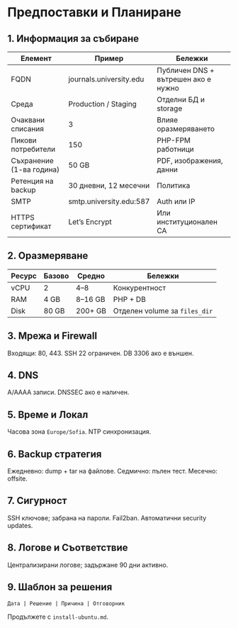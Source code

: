 # Предпоставки и Планиране

## 1. Информация за събиране
| Елемент | Пример | Бележки |
|--------|--------|---------|
| FQDN | journals.university.edu | Публичен DNS + вътрешен ако е нужно |
| Среда | Production / Staging | Отделни БД и storage |
| Очаквани списания | 3 | Влияе оразмеряването |
| Пикови потребители | 150 | PHP-FPM работници |
| Съхранение (1-ва година) | 50 GB | PDF, изображения, данни |
| Ретенция на backup | 30 дневни, 12 месечни | Политика |
| SMTP | smtp.university.edu:587 | Auth или IP |
| HTTPS сертификат | Let’s Encrypt | Или институционален CA |

## 2. Оразмеряване
| Ресурс | Базово | Средно | Бележки |
|--------|--------|-------|---------|
| vCPU | 2 | 4–8 | Конкурентност |
| RAM | 4 GB | 8–16 GB | PHP + DB |
| Disk | 80 GB | 200+ GB | Отделен volume за `files_dir` |

## 3. Мрежа и Firewall
Входящи: 80, 443. SSH 22 ограничен. DB 3306 ако е външен.

## 4. DNS
A/AAAA записи. DNSSEC ако е наличен.

## 5. Време и Локал
Часова зона `Europe/Sofia`. NTP синхронизация.

## 6. Backup стратегия
Ежедневно: dump + tar на файлове. Седмично: пълен тест. Месечно: offsite.

## 7. Сигурност
SSH ключове; забрана на пароли. Fail2ban. Автоматични security updates.

## 8. Логове и Съответствие
Централизирани логове; задържане 90 дни активно.

## 9. Шаблон за решения
```
Дата | Решение | Причина | Отговорник
```

Продължете с `install-ubuntu.md`.
